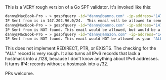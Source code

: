 This is a VERY rough version of a Go SPF validator. It's invoked like this:


```bash
danny@MacBook-Pro ~ » gospfquery -id="danny@banno.com" -ip-address="147.202.96.4"
IP Sent from is in 147.202.96.0/24.  This email will be allowed to send.
danny@MacBook-Pro ~ » gospfquery -id="danny@banno.com" -ip-address="147.202.97.4"
IP Sent from is NOT found. This email would be allowed, but would be a "SoftFail" as your authorization is set to "~all"
danny@MacBook-Pro ~ » gospfquery -id="danny@amazon.com" -ip-address="147.202.97.4"
IP Sent from is NOT found. This email would NOT be allowed as your "ALL" authorization is set to "-all"
```

This does not implement REDIRECT, PTR, or EXISTS. The checking for the "ALL" record is very rough.
It also turns all IPv6 records that lack a hostmask into a /128, because I don't know anything about IPv6 addresses.
It turns IP4: records without a hostmask into a /32.

PRs welcome.
